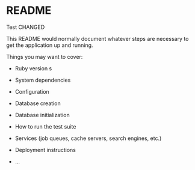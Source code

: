 # README
Test CHANGED

This README would normally document whatever steps are necessary to get the
application up and running.

Things you may want to cover:

* Ruby version
s
* System dependencies

* Configuration

* Database creation

* Database initialization

* How to run the test suite

* Services (job queues, cache servers, search engines, etc.)

* Deployment instructions

* ...
